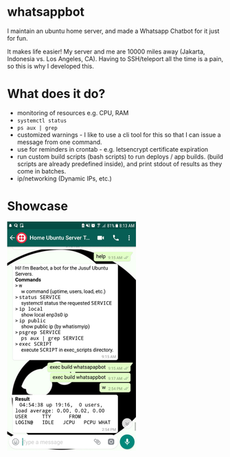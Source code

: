 # whatsappbot
I maintain an ubuntu home server, and made a Whatsapp Chatbot for it just for fun.

It makes life easier! My server and me are 10000 miles away (Jakarta, Indonesia vs. Los Angeles, CA).
Having to SSH/teleport all the time is a pain, so this is why I developed this.



# What does it do?

- monitoring of resources e.g. CPU, RAM
- ```systemctl status```
- ```ps aux | grep``` 
- customized warnings - I like to use a cli tool for this so that I can issue a message from one command.
- use for reminders in crontab - e.g. letsencrypt certificate expiration
- run custom build scripts (bash scripts) to run deploys / app builds. (build scripts are already predefined inside), and print stdout of results as they come in batches.
- ip/networking (Dynamic IPs, etc.)

# Showcase

<img src="https://github.com/willyspinner/portfolio/blob/master/assets/c4d3b3af-438f-4d17-8fb2-57d6690c958f.jpg" width="300px"/>
